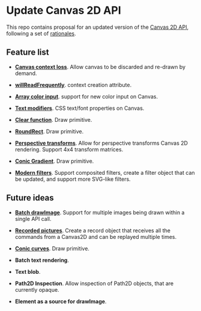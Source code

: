 Update Canvas 2D API
====================

This repo contains proposal for an updated version of the [Canvas 2D API](https://html.spec.whatwg.org/multipage/canvas.html), following a set of [rationales](rationale.md).

Feature list
------------

- [**Canvas context loss**](spec/context-loss.md). Allow canvas to be discarded and re-drawn by demand.

- [**willReadFrequently**](spec/will-read-frequently.md). context creation attribute.

- [**Array color input**](spec/array-color-input.md). support for new color input on Canvas.

- [**Text modifiers**](spec/text-modifiers.md). CSS text/font properties on Canvas.

- [**Clear function**](spec/clear.md). Draw primitive.

- [**RoundRect**](spec/roundrect.md). Draw primitive.

- [**Perspective transforms**](spec/perspective-transforms.md). Allow for perspective transforms Canvas 2D rendering. Support 4x4 transform matrices.

- [**Conic Gradient**](spec/conic-gradient.md). Draw primitive.

- [**Modern filters**](spec/filters.md). Support composited filters, create a filter object that can be updated, and support more SVG-like filters.


Future ideas
------------

- [**Batch drawImage**](spec/batch-drawimage.md). Support for multiple images being drawn within a single API call.

- [**Recorded pictures**](spec/recording.md). Create a record object that receives all the commands from a Canvas2D and can be replayed multiple times.

- [**Conic curves**](spec/conic-curve-to.md). Draw primitive.

- **Batch text rendering**.

- **Text blob**.

- **Path2D Inspection**. Allow inspection of Path2D objects, that are currently opaque.

- **Element as a source for drawImage**.
